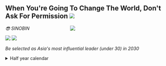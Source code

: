 <h2> When You're Going To Change The World, Don't Ask For Permission <img src = "https://github.com/youngbin03/youngbin03/assets/87307678/61462583-c296-44fe-9972-e67eb50a153d" width="30"> </h2>

<img align='right' src = "https://github.com/youngbin03/youngbin03/assets/87307678/172b633e-5378-42f8-ba40-823df4772f60" width="300"> 
<p><em> 😎 SINOBIN <p><img src = "https://img.shields.io/badge/Python-3776AB?style=flat-square&logo=Python&logoColor=white" > <img src="https://img.shields.io/badge/Visual_Studio_Code-007ACC?style=flat-square&logo=Visual-Studio-Code&logoColor=white"></p>
Be selected as Asia's most influential leader (under 30) in 2030 </em></p>

 <details><summary>Half year calendar</summary><img alt="" width="400" src="https://github.com/lowlighter/metrics/blob/examples/metrics.plugin.isocalendar.svg" alt=""></img></details>
